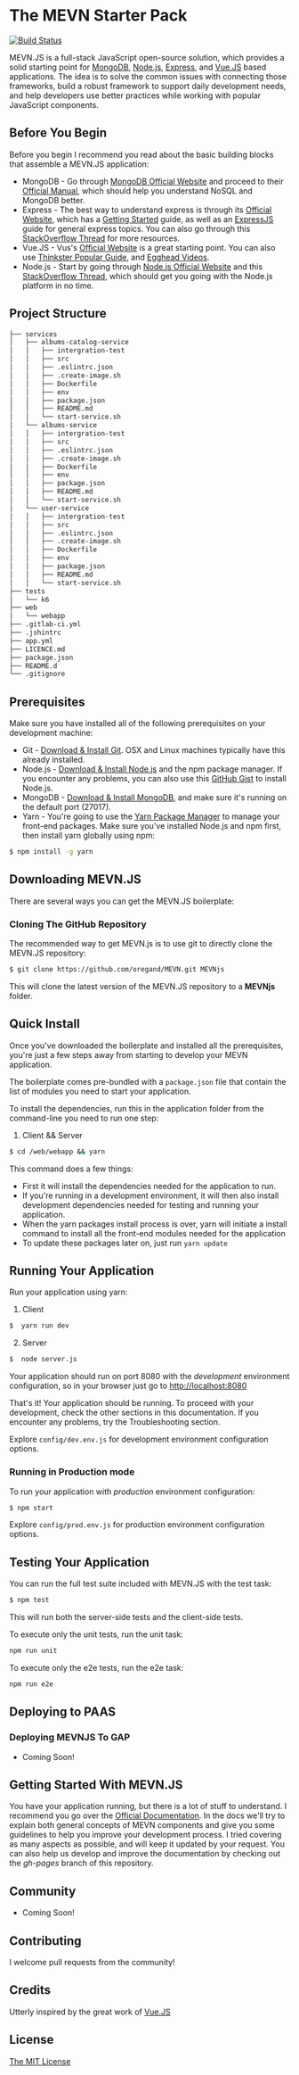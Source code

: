 # The MEVN Starter Pack

[![Build Status](https://travis-ci.org/MEVNjs/MEVN.svg?branch=master)](https://travis-ci.org/MEVNjs/MEVN)

MEVN.JS is a full-stack JavaScript open-source solution, which provides a solid starting point for [MongoDB](http://www.mongodb.org/), [Node.js](http://www.nodejs.org/), [Express](http://expressjs.com/), and [Vue.JS](https://vuejs.org/) based applications. The idea is to solve the common issues with connecting those frameworks, build a robust framework to support daily development needs, and help developers use better practices while working with popular JavaScript components.

## Before You Begin
Before you begin I recommend you read about the basic building blocks that assemble a MEVN.JS application:
* MongoDB - Go through [MongoDB Official Website](http://mongodb.org/) and proceed to their [Official Manual](http://docs.mongodb.org/manual/), which should help you understand NoSQL and MongoDB better.
* Express - The best way to understand express is through its [Official Website](http://expressjs.com/), which has a [Getting Started](http://expressjs.com/starter/installing.html) guide, as well as an [ExpressJS](http://expressjs.com/en/guide/routing.html) guide for general express topics. You can also go through this [StackOverflow Thread](http://stackoverflow.com/questions/8144214/learning-express-for-node-js) for more resources.
* Vue.JS - Vus's [Official Website](https://vuejs.org/) is a great starting point. You can also use [Thinkster Popular Guide](http://www.thinkster.io/), and [Egghead Videos](https://egghead.io/).
* Node.js - Start by going through [Node.js Official Website](http://nodejs.org/) and this [StackOverflow Thread](http://stackoverflow.com/questions/2353818/how-do-i-get-started-with-node-js), which should get you going with the Node.js platform in no time.

## Project Structure

```bash
├── services
│   ├── albums-catalog-service
│   │   ├── intergration-test
│   │   ├── src
│   │   ├── .eslintrc.json
│   │   ├── .create-image.sh
│   │   ├── Dockerfile
│   │   ├── env
│   │   ├── package.json
│   │   ├── README.md
│   │   └── start-service.sh
│   └── albums-service
│   │   ├── intergration-test
│   │   ├── src
│   │   ├── .eslintrc.json
│   │   ├── .create-image.sh
│   │   ├── Dockerfile
│   │   ├── env
│   │   ├── package.json
│   │   ├── README.md
│   │   └── start-service.sh
│   └── user-service
│   │   ├── intergration-test
│   │   ├── src
│   │   ├── .eslintrc.json
│   │   ├── .create-image.sh
│   │   ├── Dockerfile
│   │   ├── env
│   │   ├── package.json
│   │   ├── README.md
│   │   └── start-service.sh
├── tests
│   └── k6
├── web
│   └── webapp
├── .gitlab-ci.yml
├── .jshintrc
├── app.yml
├── LICENCE.md
├── package.json
├── README.d
└── .gitignore
```

## Prerequisites
Make sure you have installed all of the following prerequisites on your development machine:
* Git - [Download & Install Git](https://git-scm.com/downloads). OSX and Linux machines typically have this already installed.
* Node.js - [Download & Install Node.js](https://nodejs.org/en/download/) and the npm package manager. If you encounter any problems, you can also use this [GitHub Gist](https://gist.github.com/isaacs/579814) to install Node.js.
* MongoDB - [Download & Install MongoDB](http://www.mongodb.org/downloads), and make sure it's running on the default port (27017).
* Yarn - You're going to use the [Yarn Package Manager](http://yarn.io/) to manage your front-end packages. Make sure you've installed Node.js and npm first, then install yarn globally using npm:

```bash
$ npm install -g yarn
```

## Downloading MEVN.JS
There are several ways you can get the MEVN.JS boilerplate:

### Cloning The GitHub Repository
The recommended way to get MEVN.js is to use git to directly clone the MEVN.JS repository:

```bash
$ git clone https://github.com/oregand/MEVN.git MEVNjs
```

This will clone the latest version of the MEVN.JS repository to a **MEVNjs** folder.

## Quick Install
Once you've downloaded the boilerplate and installed all the prerequisites, you're just a few steps away from starting to develop your MEVN application.

The boilerplate comes pre-bundled with a `package.json` file that contain the list of modules you need to start your application.

To install the dependencies, run this in the application folder from the command-line you need to run one step:

1. Client && Server

```bash
$ cd /web/webapp && yarn
```

This command does a few things:
* First it will install the dependencies needed for the application to run.
* If you're running in a development environment, it will then also install development dependencies needed for testing and running your application.
* When the yarn packages install process is over, yarn will initiate a install command to install all the front-end modules needed for the application
* To update these packages later on, just run `yarn update`

## Running Your Application

Run your application using yarn:

1. Client

```bash
$  yarn run dev
```

2. Server 

```bash
$  node server.js
```

Your application should run on port 8080 with the *development* environment configuration, so in your browser just go to [http://localhost:8080](http://localhost:8080)

That's it! Your application should be running. To proceed with your development, check the other sections in this documentation.
If you encounter any problems, try the Troubleshooting section.

Explore `config/dev.env.js` for development environment configuration options.

### Running in Production mode
To run your application with *production* environment configuration:

```bash
$ npm start
```

Explore `config/prod.env.js` for production environment configuration options.

## Testing Your Application
You can run the full test suite included with MEVN.JS with the test task:

```bash
$ npm test
```

This will run both the server-side tests and the client-side tests.

To execute only the unit tests, run the unit task:

```bash
npm run unit
```

To execute only the e2e tests, run the e2e task:

```bash
npm run e2e
```

## Deploying to PAAS

###  Deploying MEVNJS To GAP
* Coming Soon!

## Getting Started With MEVN.JS
You have your application running, but there is a lot of stuff to understand. I recommend you go over the [Official Documentation](http://MEVNjs.org/docs.html).
In the docs we'll try to explain both general concepts of MEVN components and give you some guidelines to help you improve your development process. I tried covering as many aspects as possible, and will keep it updated by your request. You can also help us develop and improve the documentation by checking out the *gh-pages* branch of this repository.

## Community
* Coming Soon!

## Contributing
I welcome pull requests from the community!

## Credits
Utterly inspired by the great work of [Vue.JS](https://vuejs.org/)

## License
[The MIT License](LICENSE.md)